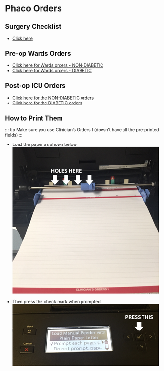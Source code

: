 # Phaco Orders

## Surgery Checklist

- [Click here](https://www.dropbox.com/s/x3njoccz54dp8ia/Surgical%20Checklist%202018.docx?dl=0)

## Pre-op Wards Orders

- [Click here for Wards orders - NON-DIABETIC](https://www.dropbox.com/s/i82wwf7sg9nkl6x/Wards-Orders-non-diabetic.xlsx?dl=0)
- [Click here for Wards orders - DIABETIC](https://www.dropbox.com/s/82cltgkb0flyuei/Wards-Orders-diabetic.xlsx?dl=0)

## Post-op ICU Orders

- [Click here for
  the NON-DIABETIC orders](https://www.dropbox.com/s/eymmxmmwpa5tk9g/ICU-orders-for-postop-cataract-sx-non-diabetic.xlsx?dl=0)
- [Click here for
  the DIABETIC orders](https://www.dropbox.com/s/prnvnoerdfdcbea/ICU-orders-for-postop-cataract-sx-diabetic.xlsx?dl=0)

## How to Print Them

::: tip
Make sure you use Clinician’s Orders I (doesn’t have all the pre-printed fields)
:::

- Load the paper as shown below ![Load the paper as follows](./loadpaper.png)

- Then press the check mark when prompted ![Press the check mark when prompted by the printer](./pressthis.png)
